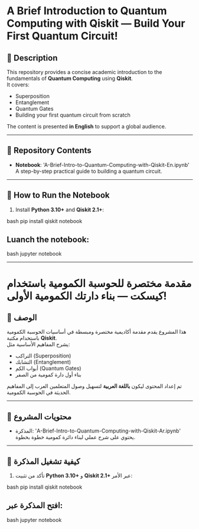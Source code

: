 # A Brief Introduction to Quantum Computing with Qiskit — Build Your First Quantum Circuit!

## 📖 Description
This repository provides a concise academic introduction to the fundamentals of **Quantum Computing** using **Qiskit**.  
It covers:
- Superposition
- Entanglement
- Quantum Gates
- Building your first quantum circuit from scratch

The content is presented **in English** to support a global audience.

---

## 📂 Repository Contents
- **Notebook**: 'A-Brief-Intro-to-Quantum-Computing-with-Qiskit-En.ipynb'
A step-by-step practical guide to building a quantum circuit.
---

## 🚀 How to Run the Notebook
1. Install **Python 3.10+** and **Qiskit 2.1+**:
   
bash
   pip install qiskit notebook
## Luanch the notebook:
bash
   jupyter notebook

---

# مقدمة مختصرة للحوسبة الكمومية باستخدام كيسكت — بناء دارتك الكمومية الأولى!

## 📖 الوصف
هذا المشروع يقدم مقدمة أكاديمية مختصرة ومبسطة في أساسيات الحوسبة الكمومية باستخدام مكتبة **Qiskit**.  
يشرح المفاهيم الأساسية مثل:
- التراكب (Superposition)
- التشابك (Entanglement)
- أبواب الكم (Quantum Gates)
- بناء أول دارة كمومية من الصفر

تم إعداد المحتوى ليكون **باللغة العربية** لتسهيل وصول المتعلمين العرب إلى المفاهيم الحديثة في الحوسبة الكمومية.

---

## 📂 محتويات المشروع
- المذكرة: 'A-Brief-Intro-to-Quantum-Computing-with-Qiskit-Ar.ipynb'
 يحتوي على شرح عملي لبناء دائرة كمومية خطوة بخطوة.

---

## 🚀 كيفية تشغيل المذكرة
1. تأكد من تثبيت **Python 3.10+** و **Qiskit 2.1+** عبر الأمر:
   
bash
   pip install qiskit notebook
## افتح المذكرة عبر:
bash
   jupyter notebook

